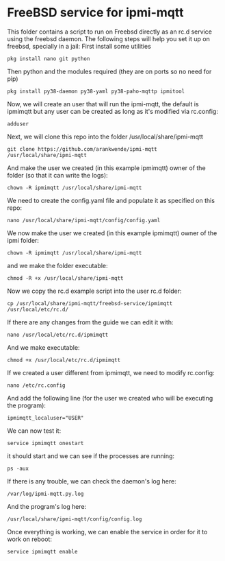 # FreeBSD service for ipmi-mqtt
This folder contains a script to run on Freebsd directly as an rc.d service using the freebsd daemon.
The following steps will help you set it up on freebsd, specially in a jail:
First install some utilities
```
pkg install nano git python
```

Then python and the modules required (they are on ports so no need for pip)

```
pkg install py38-daemon py38-yaml py38-paho-mqttp ipmitool
```
Now, we will create an user that will run the ipmi-mqtt, the default is ipmimqtt but any user can be created as long as it's modified via rc.config:
```
adduser
```
Next, we will clone this repo into the folder /usr/local/share/ipmi-mqtt

```
git clone https://github.com/arankwende/ipmi-mqtt /usr/local/share/ipmi-mqtt
```

And make the user we created (in this example ipmimqtt) owner of the folder (so that it can write the logs):

```
chown -R ipmimqtt /usr/local/share/ipmi-mqtt
```

We need to create the config.yaml file and populate it as specified on this repo:
```
nano /usr/local/share/ipmi-mqtt/config/config.yaml
```

We now make the user we created (in this example ipmimqtt) owner of the ipmi folder:
```
chown -R ipmimqtt /usr/local/share/ipmi-mqtt
```

and we make the folder executable:
```
chmod -R +x /usr/local/share/ipmi-mqtt
```

Now we copy the rc.d example script into the user rc.d folder:
```
cp /usr/local/share/ipmi-mqtt/freebsd-service/ipmimqtt /usr/local/etc/rc.d/
```
If there are any changes from the guide we can edit it with:
```
nano /usr/local/etc/rc.d/ipmimqtt
```
And we make executable:
```
chmod +x /usr/local/etc/rc.d/ipmimqtt
```
If we created a user different from ipmimqtt, we need to modify rc.config:
```
nano /etc/rc.config
```
And add the following line (for the user we created who will be executing the program):

```
ipmimqtt_localuser="USER"
```

We can now test it:
```
service ipmimqtt onestart
```
it should start and we can see if the processes are running:
```
ps -aux
```
If there is any trouble, we can check the daemon's log here:
```
/var/log/ipmi-mqtt.py.log
```
And the program's log here:

```
/usr/local/share/ipmi-mqtt/config/config.log
```

Once everything is working, we can enable the service in order for it to work on reboot:

```
service ipmimqtt enable
```


